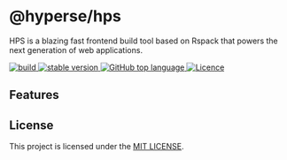 # @hyperse/hps

HPS is a blazing fast frontend build tool based on Rspack that powers the next generation of web applications.

<p align="left">
  <a aria-label="Build" href="https://github.com/hyperse-io/hps/actions?query=workflow%3ACI">
    <img alt="build" src="https://img.shields.io/github/actions/workflow/status/hyperse-io/hps/ci-integrity.yml?branch=main&label=ci&logo=github&style=flat-quare&labelColor=000000" />
  </a>
  <a aria-label="stable version" href="https://www.npmjs.com/package/@hyperse/hps">
    <img alt="stable version" src="https://img.shields.io/npm/v/%40hyperse%2Fhps?branch=main&label=version&logo=npm&style=flat-quare&labelColor=000000" />
  </a>
  <a aria-label="Top language" href="https://github.com/hyperse-io/hps/search?l=typescript">
    <img alt="GitHub top language" src="https://img.shields.io/github/languages/top/hyperse-io/hps?style=flat-square&labelColor=000&color=blue">
  </a>
  <a aria-label="Licence" href="https://github.com/hyperse-io/hps/blob/main/LICENSE">
    <img alt="Licence" src="https://img.shields.io/github/license/hyperse-io/hps?style=flat-quare&labelColor=000000" />
  </a>
</p>

## Features

## License

This project is licensed under the [MIT LICENSE](./LICENSE).

